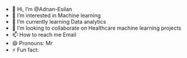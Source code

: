 - 👋 Hi, I’m @Adnan-Esilan
- 👀 I’m interested in Machine learning 
- 🌱 I’m currently learning Data analytics 
- 💞️ I’m looking to collaborate on Healthcare machine learning projects
- 📫 How to reach me Email
- 😄 Pronouns: Mr
- ⚡ Fun fact: 

<!---
Adnan-Esilan/Adnan-Esilan is a ✨ special ✨ repository because its `README.md` (this file) appears on your GitHub profile.
You can click the Preview link to take a look at your changes.
--->
